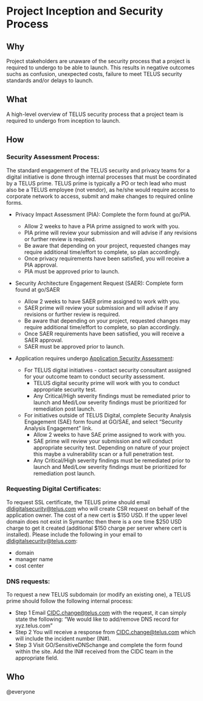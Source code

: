 # Project Inception and Security Process

## Why

Project stakeholders are unaware of the security process that a project is required to undergo to be able to launch. This results in negative outcomes suchs as confusion, unexpected costs, failure to meet TELUS security standards and/or delays to launch.

## What

A high-level overview of TELUS security process that a project team is required to undergo from inception to launch.

## How

### Security Assessment Process:

The standard engagement of the TELUS security and privacy teams for a digital initiative is done through internal processes that must be coordinated by a TELUS prime. TELUS prime is typically a PO or tech lead who must also be a TELUS employee (not vendor), as he/she would require access to corporate network to access, submit and make changes to required online forms.

- Privacy Impact Assessment (PIA): Complete the form found at go/PIA. 
  - Allow 2 weeks to have a PIA prime assigned to work with you.
  - PIA prime will review your submission and will advise if any revisions or further review is required.
  - Be aware that depending on your project, requested changes may require additional time/effort to complete, so plan accordingly.
  - Once privacy requirements have been satisfied, you will receive a PIA approval.
  - PIA must be approved prior to launch.
 
- Security Architecture  Engagement Request (SAER): Complete form found at go/SAER
  - Allow 2 weeks to have SAER prime assigned to work with you.
  - SAER prime will review your submission and will advise if any revisions or further review is required.
  - Be aware that depending on your project, requested changes may require additional time/effort to complete, so plan accordingly.
  - Once SAER requirements have been satisfied, you will receive a SAER approval.
  - SAER must be approved prior to launch.

- Application requires undergo [Application Security Assessment](app-sec-testing.md):
  - For TELUS digital initiatives - contact security consultant assigned for your outcome team to conduct security assessment.
    - TELUS digital security prime will work with you to conduct appropriate security test.
    - Any Critical/High severity findings must be remediated prior to launch and Med/Low severity findings must be prioritized for remediation post launch.
  - For initiatives outside of TELUS Digital, complete Security Analysis Engagement (SAE) form found at GO/SAE, and select “Security Analysis Engagement” link.
    - Allow 2 weeks to have SAE prime assigned to work with you.
    - SAE prime will review your submission and will conduct appropriate security test. Depending on nature of your project this maybe a vulnerability scan or a full penetration test.
    - Any Critical/High severity findings must be remediated prior to launch and Med/Low severity findings must be prioritized for remediation post launch.

### Requesting Digital Certificates:
To request SSL certificate, the TELUS prime should email dldigitalsecurity@telus.com who will create CSR request on behalf of the application owner. The cost of a new cert is $150 USD. If the upper level domain does not exist in Symantec then there is a one time $250 USD charge to get it created (additional $150 charge per server where cert is installed).
Please include the following in your email to dldigitalsecurity@telus.com:
  - domain
  - manager name
  - cost center

### DNS requests:

To request a new TELUS subdomain (or modify an existing one), a TELUS prime should follow the following internal process:
- Step 1
Email CIDC.change@telus.com with the request, it can simply state the following:
“We would like to add/remove DNS record for xyz.telus.com”
- Step 2
You will receive a response from CIDC.change@telus.com which will include the incident number (IN#).
- Step 3
Visit GO/SensitiveDNSchange and complete the form found within the site. Add the IN# received from the CIDC team in the appropriate field.

## Who

@everyone
